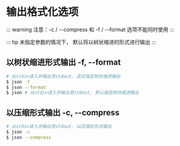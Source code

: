 # 输出格式化选项

::: warning
注意：-c / --compress 和 -f / --format 选项不能同时使用
:::

::: tip
未指定参数的情况下， 默认将以树状缩进的形式进行输出
:::



## 以树状缩进形式输出 -f, --format

```bash
# 从stdin读入并输出至stdout, 显式指定树状缩进输出
$ json -f 
$ json --format
$ json # 从stdin读入并输出至stdout, 默认指定树状缩进输出
```

## 以压缩形式输出 -c, --compress

```bash
# 从stdin读入并输出至stdout, 以压缩后形式输出
$ json -c 
$ json --compress
```